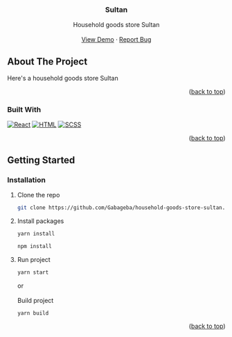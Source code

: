<div align="center">
<h3 align="center">Sultan</h3>
<p align="center">
  Household goods store Sultan
  <br />
  <br />
    <a href="https://gabageba.github.io/household-goods-store-sultan/">View Demo</a>
    ·
    <a href="https://github.com/Gabageba/household-goods-store-sultan/issues">Report Bug</a>
  </p>
</div>




<!-- ABOUT THE PROJECT -->
## About The Project

Here's a household goods store Sultan
<p align="right">(<a href="#readme-top">back to top</a>)</p>



### Built With

[![React](https://skills.thijs.gg/icons?i=react)](https://ru.reactjs.org/)
[![HTML](https://skills.thijs.gg/icons?i=ts)](https://www.typescriptlang.org/)
[![SCSS](https://skills.thijs.gg/icons?i=scss)](https://sass-scss.ru/)

<p align="right">(<a href="#readme-top">back to top</a>)</p>



<!-- GETTING STARTED -->
## Getting Started

### Installation

1. Clone the repo
   ```sh
   git clone https://github.com/Gabageba/household-goods-store-sultan.git
   ```
2. Install packages
    ```sh
   yarn install
   ```
   ```sh
   npm install
   ```
3. Run project 
    ```sh
   yarn start
   ```
   or
   <br/>
   <br/>
   Build project
      ```sh
   yarn build
   ```
   

<p align="right">(<a href="#readme-top">back to top</a>)</p>



